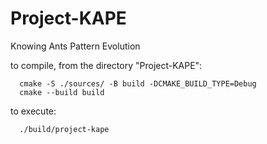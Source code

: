 # Project-KAPE
Knowing Ants Pattern Evolution

to compile, from the directory "Project-KAPE":  
```shell
  cmake -S ./sources/ -B build -DCMAKE_BUILD_TYPE=Debug  
  cmake --build build  
```
to execute:  
```shell
  ./build/project-kape
```
